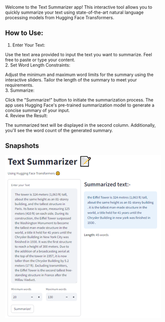 Welcome to the Text Summarizer app! This interactive tool allows you to quickly summarize your text using state-of-the-art natural language processing models from Hugging Face Transformers.

## How to Use:
1. Enter Your Text:

Use the text area provided to input the text you want to summarize. Feel free to paste or type your content.   
2. Set Word Length Constraints:

Adjust the minimum and maximum word limits for the summary using the interactive sliders. Tailor the length of the summary to meet your requirements.   
3. Summarize:

Click the "Summarize!" button to initiate the summarization process. The app uses Hugging Face's pre-trained summarization model to generate a concise summary of your input.   
4. Review the Result:

The summarized text will be displayed in the second column. Additionally, you'll see the word count of the generated summary.

## Snapshots
![alt text](image.png)